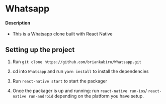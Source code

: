 # Whatsapp
#### Description

- This is a Whatsapp clone built with React Native


## Setting up the project

1. Run `git clone https://github.com/briankabiro/Whatsapp.git`

2. cd into `Whatsapp` and run `yarn install` to install the dependencies

3. Run `react-native start` to start the packager

4. Once the packager is up and running: run `react-native run-ios`/ `react-native run-android` depending on the platform you have setup.



